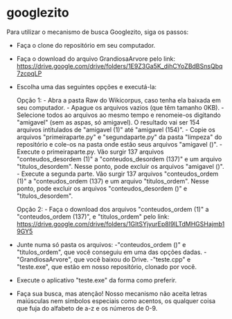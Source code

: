 # googlezito
Para utilizar o mecanismo de busca Googlezito, siga os passos:

- Faça o clone do repositório em seu computador.

- Faça o download do arquivo GrandiosaArvore pelo link: https://drive.google.com/drive/folders/1E9Z3Ga5K_dihCYoZBdBSnsQbq7zcpqLP

- Escolha uma das seguintes opções e executá-la:

    Opção 1: 
       - Abra a pasta Raw do Wikicorpus, caso tenha ela baixada em seu computador.
       - Apague os arquivos vazios (que têm tamanho 0KB).
       - Selecione todos ao arquivos ao mesmo tempo e renomeie-os digitando "amigavel" (sem as aspas, só amigavel). O resultado vai ser          154 arquivos intitulados de "amigavel (1)" até "amigavel (154)". 
       - Copie os arquivos "primeiraparte.py" e "segundaparte.py" da pasta "limpeza" do repositório e cole-os na pasta onde estão seus  arquivos "amigavel ()".
       - Execute o primeiraparte.py. Vão surgir 137 arquivos "conteudos_desordem (1)" a "conteudos_desordem (137)" e um arquivo          "titulos_desordem". Nesse ponto, pode excluir os arquivos "amigavel ()".
       - Execute a segunda parte. Vão surgir 137 arquivos "conteudos_ordem (1)" a "conteudos_ordem (137) e um arquivo "titulos_ordem". Nesse ponto, pode excluir os arquivos "conteudos_desordem ()" e "titulos_desordem".
    
    Opção 2:
        - Faça o download dos arquivos "conteudos_ordem (1)" a "conteudos_ordem (137)", e "titulos_ordem" pelo link: https://drive.google.com/drive/folders/1GItSYjyurEp8l9lLTdMHGSHajmb19GY5
        
- Junte numa só pasta os arquivos:
    -"conteudos_ordem ()" e "titulos_ordem", que você conseguiu em uma das opções dadas.
    -"GrandiosaArvore", que você baixou do Drive.
    -"teste.cpp" e "teste.exe", que estão em nosso repositório, clonado por você.
    
- Execute o aplicativo "teste.exe" da forma como preferir.

- Faça sua busca, mas atenção! Nosso mecanismo não aceita letras maiúsculas nem símbolos especiais como acentos, os qualquer coisa que fuja do alfabeto de a-z e os números de 0-9. 
    


